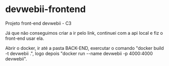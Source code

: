 # devwebii-frontend

Projeto front-end devwebii - C3


Já que não conseguimos criar a ir pelo link, continuei com a api local e fiz o front-end usar ela.

Abrir o docker, ir até a pasta BACK-END,  exercutar o comando "docker build -t devwebii .", logo depois "docker run --name devwebii -p 4000:4000 devwebii".

